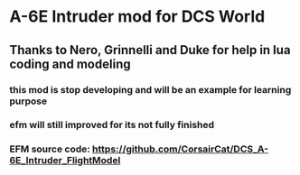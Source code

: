 # A-6E Intruder mod for DCS World
## Thanks to Nero, Grinnelli and Duke for help in lua coding and modeling
### this mod is stop developing and will be an example for learning purpose
### efm will still improved for its not fully finished
### EFM source code: https://github.com/CorsairCat/DCS_A-6E_Intruder_FlightModel

